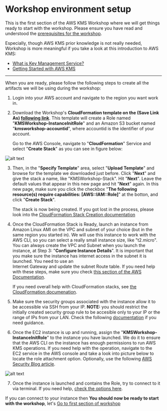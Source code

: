 # Workshop environment setup

This is the first section of the AWS KMS Workshop where we will get things ready to start with the workshop.
Please ensure you have read and understood the [prerequisites for the workshop](https://github.com/charliejllewellyn/aws-kms-workshop#pre---requisites). 

Especially, though AWS KMS prior knowledge is not really needed, Workshop is more meaningful if you take a look at this introduction to AWS KMS:

* [What is Key Management Service?](https://docs.aws.amazon.com/kms/latest/developerguide/overview.html)
* [Getting Started with AWS KMS](https://docs.aws.amazon.com/kms/latest/developerguide/getting-started.html)

---

When you are ready, please follow the following steps to create all the artifacts we will be using during the workshop:


1. Login into your AWS account and navigate to the region you want work in. 



2. Download the Workshop's **CloudFormation template on the (Save Link As) [following link](https://raw.githubusercontent.com/charliejllewellyn/aws-kms-workshop/master/res/cf-workshoptemplate.txt)**. This template will create a Role named "**KMSWorkshop-InstanceInitRole**" and an Amazon S3 bucket named "**kmsworkshop-accountid**", where accountid is the identifier of your account.
 

   Go to the AWS Console, navigate to "**CloudFormation**" Service and select "**Create Stack**" as you can see in figure below:
   
   
   
![alt text](/res/S0F1.png)
   
   
3. Then, in the "**Specify Template**" area, select "**Upload Template**" and browse for the template we downloaded just        before. Click "**Next**" and give the stack a name, like "KMSWorkshop-Stack". Hit "**Next**". Leave the default values that appear in this new page and hit "**Next**" again. In this new page, make sure you click the checkbox "**The following  
   resource(s) require capabilities: [AWS::IAM::Role]**" at the botton, and click "**Create Stack**". 
   
   The stack is now being created. If you got lost in the process, please look into the [CloudFormation Stack Creation documentation](https://docs.aws.amazon.com/AWSCloudFormation/latest/UserGuide/cfn-console-create-stack.html)
   
   
   

4. Once the CloudFormation Stack is Ready, launch an instance from Amazon Linux AMI on the VPC and subnet of your choice (but in the same region you started in). We will use this instance to work with the AWS CLI, so you can select a really small instance size, like "t2.micro". You can always create the VPC and Subnet when you launch the instance, at Step 3: "**Configure Instance Details**".
  It is important that you make sure the instance has internet access in the subnet it is launched. You need to use an    
  Internet Gateway and update the subnet Route table.
  If you need help with these steps, make sure you check [this section of the AWS Documentation](https://docs.aws.amazon.com/vpc/latest/userguide/vpc-getting-started.html).

   If you need overall help with CloudFormation stacks, see [the CloudFormation documenation](https://docs.aws.amazon.com/AWSCloudFormation/latest/UserGuide/stacks.html).


5. Make sure the security groups associated with the instance allow it to be accessible via SSH from your IP. **NOTE:**  you should restrict the initially created security group rule to be accesible only to your IP or the range of IPs from your LAN. Check the following [documentation](https://docs.aws.amazon.com/vpc/latest/userguide/VPC_SecurityGroups.html#SG_Changing_Group_Membership) if you need guidance.


6. Once the EC2 instance is up and running, assign the "**KMSWorkshop-InstanceInitRole**" to the instance you have launched. We do it to ensure that the AWS CLI on the instance has enough permissions to run AWS KMS operations.
If you need help with the operation, navigate to the EC2 service in the AWS console and take a look into picture below to locate the role attachment option. Optionally, use the following [AWS Security Blog article](https://aws.amazon.com/blogs/security/easily-replace-or-attach-an-iam-role-to-an-existing-ec2-instance-by-using-the-ec2-console/).


![alt text](/res/S0F0.png)




7. Once the instance is launched and contains the Role, try to connect to it via terminal. If you need help, [check the options here](https://docs.aws.amazon.com/quickstarts/latest/vmlaunch/step-2-connect-to-instance.html).


If you can connect to your instance then **You should now be ready to start with the workshop**, let's [Go to first section of workshop](https://github.com/charliejllewellyn/aws-kms-workshop/blob/master/Section-1-Operating-with-AWS-KMS.md)


